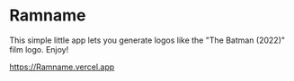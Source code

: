# Ramname

This simple little app lets you generate logos like the "The Batman (2022)" film logo. Enjoy!

https://Ramname.vercel.app
